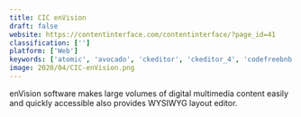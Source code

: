 ```yaml
---
title: CIC enVision
draft: false 
website: https://contentinterface.com/contentinterface/?page_id=41
classification: ['']
platform: ['Web']
keywords: ['atomic', 'avocado', 'ckeditor', 'ckeditor_4', 'codefreebnb', 'framer', 'frrames_mockups', 'mercury_editor', 'principle', 'quill', 'readymag_animations', 'summernote', 'tumult_hype', 'visualeditor']
image: 2020/04/CIC-enVision.png
---
```

enVision software makes large volumes of digital multimedia content easily and quickly accessible also provides WYSIWYG layout editor.